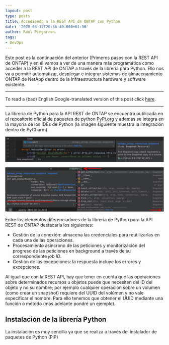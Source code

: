 ```yaml
---
layout: post
type: posts
title: Accediendo a la REST API de ONTAP con Python
date: '2020-08-12T20:36:40.000+01:00'
author: Raul Pingarron
tags:
- DevOps
---
```

Este post es la continuación del anterior (Primeros pasos con la REST API de ONTAP) y en él vamos a ver de una manera más programática como acceder a la REST API de ONTAP a través de la librería para Python. Ello nos va a permitir automatizar, desplegar e integrar sistemas de almacenamiento ONTAP de NetApp dentro de la infraestructura hardware y software existente.  
  
---
To read a (bad) English Google-translated version of this post click <a href="https://translate.google.com/translate?hl=&sl=es&tl=en&u=https%3A%2F%2Fraul-pingarron.github.io%2F2020%2F08%2F12%2FONTAP-REST-API_Python.html" target="_blank">here</a>.

---   

La librería de Python para la API REST de ONTAP se encuentra publicada en el repositorio oficial de paquetes de python <a href="https://pypi.org/" target="_blank">PyPi.org</a> y además se integra en la mayoría de los IDEs de Python (la imagen siguiente muestra la integración dentro de PyCharm).

<p align="center">
  <img src="/images/posts/ONTAP_REST-API_Python1.jpg">
</p>   
<p align="center">
  <img src="/images/posts/ONTAP_REST-API_Python1-1.jpg">
</p>   

Entre los elementos diferenciadores de la librería de Python para la API REST de ONTAP destacaría los siguientes:

- Gestión de la conexión: almacena las credenciales para reutilizarlas en cada una de las operaciones.
- Procesamiento asíncrono de las peticiones y monitorización del progreso de las peticiones en background a través de su correspondiente *job ID*.
- Gestión de las excepciones: la respuesta incluye los errores y excepciones.


Al igual que con la REST API, hay que tener en cuenta que las operaciones sobre determinados recursos u objetos puede que necesiten del ID del objeto y no su nombre; por ejemplo cualquier operación sobre un volumen (como crear un snapshot) requiere del UUID del volúmen y no vale especificar el nombre. Para ello tenemos que obtener el UUID mediante una función o método (mas adelante pondré un ejemplo).


## Instalación de la librería Python

La instalación es muy sencilla ya que se realiza a través del instalador de paquetes de Python (PiP) 





